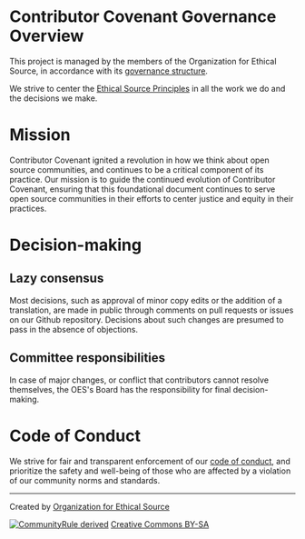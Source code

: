 # Contributor Covenant Governance Overview

This project is managed by the members of the Organization for Ethical Source, in
accordance with its [governance structure](https://ethicalsource.dev/governance/bylaws/).

We strive to center the [Ethical Source Principles](https://ethicalsource.dev/principles/)
in all the work we do and the decisions we make.

# Mission
Contributor Covenant ignited a revolution in how we think about open source communities, and continues to be a critical component of its practice. Our mission is to guide the continued evolution of Contributor Covenant, ensuring that this foundational document continues to serve open source communities in their efforts to center justice and equity in their practices.

# Decision-making

## Lazy consensus
Most decisions, such as approval of minor copy edits or the addition of a translation, are made in public through comments on pull requests or issues on our Github repository. Decisions about such changes are presumed to pass in the absence of objections.

## Committee responsibilities
In case of major changes, or conflict that contributors cannot resolve themselves, the OES's Board has the responsibility for final decision-making.

# Code of Conduct
We strive for fair and transparent enforcement of our [code of conduct](https://github.com/EthicalSource/contributor_covenant/blob/release/CODE_OF_CONDUCT.md), and prioritize the safety and well-being of those who are affected by a violation of our community norms and standards.

---

Created by [Organization for Ethical Source](https://ethicalsource.dev)

[![CommunityRule derived](https://communityrule.info/assets/CommunityRule-derived-000000.svg)](https://communityrule.info)
[Creative Commons BY-SA](https://creativecommons.org/licenses/by-sa/4.0/)
